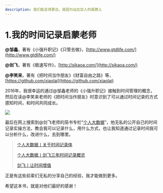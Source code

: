 ```yaml
---
description: 我们能走得更远，是因为站在巨人的肩膀上
---
```


# 1.我的时间记录启蒙老师

**@邹鑫**，著有《小强升职记》《只管去做》，[http://www.gtdlife.com/](http://www.gtdlife.com/)

**@剑飞**，著有《极速写作》，[http://sikaoa.com/](http://sikaoa.com/)

**@李笑来**，著有《把时间当作朋友》《财富自由之路》等，[https://github.com/xiaolai](https://github.com/xiaolai)

2016年，我很幸运的通过@邹鑫老师的《小强升职记》接触到时间管理的概念，然后在读@李笑来老师的《把时间当作朋友》时意识到了可以通过时间记录的方式感知时间，和时间共同成长。

![](../.gitbook/assets/微信图片\_20190809211141.jpg)

最后在网上搜索到@剑飞老师的简书专栏“[个人大数据](https://www.jianshu.com/c/a4ccc5c7fe53)”，他无私的公开自己的时间记录实操方法，教会我可以记录什么，用什么方式，也让我知道通过记录时间我可以分析什么，改进什么，去到哪里。

> [个人大数据丨关于时间记录体](https://www.jianshu.com/p/a473420d2b3b)
>
> [个人大数据丨剑飞三年时间记录概览](https://www.jianshu.com/p/4b0caceaa654)
>
> [剑飞丨让时间增值](https://www.jianshu.com/p/8ec5b32f9d72)

正是有这些前辈们无私的分享自己的经验，我才能做到更多。

希望这本书，就是对他们最好的感谢！

